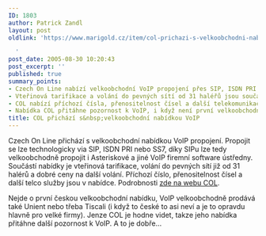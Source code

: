 ```yaml
---
ID: 1803
author: Patrick Zandl
layout: post
oldlink: 'https://www.marigold.cz/item/col-prichazi-s-velkoobchodni-nabidkou-voip

  '
post_date: 2005-08-30 10:20:43
post_excerpt: ''
published: true
summary_points:
- Czech On Line nabízí velkoobchodní VoIP propojení přes SIP, ISDN PRI a SS7.
- Vteřinová tarifikace a volání do pevných sítí od 31 haléřů jsou součástí nabídky.
- COL nabízí příchozí čísla, přenositelnost čísel a další telekomunikační služby.
- Nabídka COL přitáhne pozornost k VoIP, i když není první velkoobchodní.
title: COL přichází s&nbsp;velkoobchodní nabídkou VoIP
---
```


<p>Czech On Line přichází s velkoobchodní nabídkou VoIP propojení. Propojit se lze technologicky via SIP, ISDN PRI nebo SS7, díky SIPu lze tedy velkoobchodně propojit i Asteriskové a jiné VoIP firemní software ústředny. Součástí nabídky je vteřinová tarifikace, volání do pevných sítí již od 31 halérů a dobré ceny na další volání. Příchozí číslo, přenositelnost čísel a další telco služby jsou v nabídce. Podrobnosti <a href="http://www.col.cz/products/voice/wholesale-voip/">zde na webu COL</a>.</p>

<p>Nejde o první českou velkoobchodní nabídku, VoIP velkoobchodně prodává také Unient nebo třeba Tiscali (i když to české to asi neví a je to opravdu hlavně pro velké firmy). Jenze COL je hodne videt, takze jeho nabídka přitáhne další pozornost k VoIP. A to je dobře...
</p>